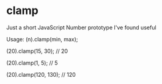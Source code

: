 clamp
=====

Just a short JavaScript Number prototype I've found useful

Usage:
(n).clamp(min, max);

(20).clamp(15, 30); // 20

(20).clamp(1, 5); // 5

(20).clamp(120, 130); // 120
